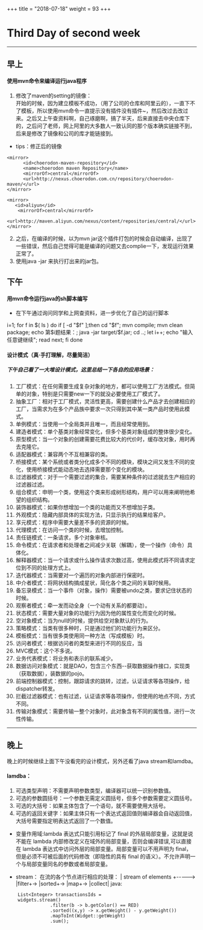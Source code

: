 +++
title = "2018-07-18"
weight = 93
+++

Third Day of second week
=

---

## 早上 

#### 使用mvn命令来编译运行java程序
1. 修改了maven的setting的镜像：      
开始的时候，因为建立模板不成功，（用了公司的仓库和阿里云的），一直下不了模板，所以使用mvn命令一直提示没有插件没有插件~，然后改过去改过来。之后又上午查资料啊，自己琢磨啊，搞了半天，后来直接去中央仓库下的，之后问了老师，网上阿里的大多数人一致认同的那个版本确实链接不到，后来是修改了镜像和公司的库才能链接到。
* tips：修正后的镜像
>
    <mirror>      
          <id>choerodon-maven-repository</id>
          <name>choerodon maven Repository</name>
          <mirrorOf>central</mirrorOf>
          <url>http://nexus.choerodon.com.cn/repository/choerodon-maven/</url>      
    </mirror> 

    <mirror>
       <id>aliyun</id>
        <mirrorOf>central</mirrorOf>
        <url>http://maven.aliyun.com/nexus/content/repositories/central/</url>
    </mirror>
>
2. 之后，在编译的时候，以为mvn jar这个插件打包的时候会自动编译，出现了一些错误，然后自己觉得可能是编译的问题又去complie一下，发现运行效果正常了。
3. 使用java -jar 来执行打出来的jar包。

## 下午

#### 用mvn命令运行java的sh脚本编写
* 在下午通过询问同学和上网查资料，进一步优化了自己的运行脚本
>
i=1;
for f in $( ls )
do
    if [ -d "$f" ];then
        cd "$f";
        mvn compile;
        mvn clean package;
        echo 第$i题结果：;
        java -jar target/$f.jar;
        cd ..;
        let i++;
        echo "输入任意键继续";
        read next;
    fi
done
>

#### 设计模式（真·手打理解，尽量简洁）

##### 下午自己看了一大堆设计模式，这里总结一下各自的应用场景：
1. 工厂模式：在任何需要生成复杂对象的地方，都可以使用工厂方法模式。但简单的对象，特别是只需要new一下的就没必要使用工厂模式了。
2. 抽象工厂：相对于工厂模式，灵活性更高，需要创建什么产品才去创建相应的工厂，当需求为在多个产品族中要求一次只得到其中某一类产品时使用此模式。
3. 单例模式：当使用一个全局类并且唯一，而且经常使用到。
4. 建造者模式：单个基类对象经常变化，但多个基类对象组成的整体很少变化。
5. 原型模式：当一个对象的创建需要花费比较大的代价时，缓存改对象，用时再去克隆它。
6. 适配器模式：兼容两个不互相兼容的类。
7. 桥接模式：某个系统或者类分化成多个不同的模块，模块之间又发生不同的变化，使用桥接模式能动态地去选择需要那个变化的模块。
8. 过滤器模式：对于一个需要过滤的集合，需要某种条件的过滤就去生产相应的过滤器过滤。
9. 组合模式：申明一个类，使用这个类来形成树形结构，用户可以用来阐明他希望的组织结构。
10. 装饰器模式：如果你想增加一个类的功能而又不想增加子类。
11. 外观模式：隐藏内部具体的实现方法，只显示执行的结果给客户。
12. 享元模式：程序中需要大量差不多的资源的时候。
13. 代理模式：在访问一个类的时候，去增加控制。
14. 责任链模式：一条请求，多个对象审核。
15. 命令模式：在请求者和处理者之间减少关联（解耦），使一个操作（命令）具体化。
16. 解释器模式：当一个请求或什么操作请求次数过高，使用此模式将不同请求定位到不同的处理方式上。
17. 迭代器模式：当需要对一个遍历的对象内部进行保密时。
18. 中介者模式：将网状结构搞成星状，简化各个类之间的关联时候用。
19. 备忘录模式：当一个事件（对象，操作）需要被undo之类，要求记住状态的时候。
20. 观察者模式：牵一发而动全身（一个动有关系的都要动）。
21. 状态模式：需要大量对象的功能行为因为他的属性变化而变化的时候。
22. 空对象模式：当为null的时候，提供给空对象默认的行为。
23. 策略模式：当类有很多种时，只是通过他们的功能行为来区分。
24. 模板模式：当有很多类使用同一种方法（写成模板）时。
25. 访问者模式：根据访问者的类型来进行不同的反应，当
26. MVC模式：这个不多说。
27. 业务代表模式：将业务和表示的联系减少。
28. 数据访问对象模式：就是DAO，包含三个东西--获取数据操作接口，实现类（获取数据），装数据的pojo。
29. 前端控制器模式：控制，跟踪请求的跳转，过滤，认证请求等各项操作，给dispatcher转发。
30. 拦截过滤器模式：也有过滤，认证请求等各项操作，但使用的地点不同，方式不同。
31. 传输对象模式：需要传输一整个对象时，此对象含有不同的属性值，进行一次性传输。

---

## 晚上
晚上的时候继续上面下午没看完的设计模式，另外还看了java stream和lamdba。
#### lamdba：
1. 可选类型声明：不需要声明参数类型，编译器可以统一识别参数值。
2. 可选的参数圆括号：一个参数无需定义圆括号，但多个参数需要定义圆括号。
3. 可选的大括号：如果主体包含了一个语句，就不需要使用大括号。
4. 可选的返回关键字：如果主体只有一个表达式返回值则编译器会自动返回值，大括号需要指定明表达式返回了一个数值。

* 变量作用域:lambda 表达式只能引用标记了 final 的外层局部变量，这就是说不能在 lambda 内部修改定义在域外的局部变量，否则会编译错误,可以直接在 lambda 表达式中访问外层的局部变量。局部变量可以不用声明为 final，但是必须不可被后面的代码修改（即隐性的具有 final 的语义）。不允许声明一个与局部变量同名的参数或者局部变量。

* stream：
在流的各个节点进行相应的处理：
| stream of elements +-----> |filter+-> |sorted+-> |map+-> |collect|
java:
>
        List<Integer> transactionsIds = 
        widgets.stream()
                    .filter(b -> b.getColor() == RED)
                    .sorted((x,y) -> x.getWeight() - y.getWeight())
                    .mapToInt(Widget::getWeight)
                    .sum();
>
